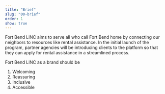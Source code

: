 ```yaml
---
title: "Brief"
slug: "00-brief"
order: 1
show: true
---
```


Fort Bend LINC aims to serve all who call Fort Bend home by connecting our neighbors to resources like rental assistance. In the initial launch of the program, partner agencies will be introducing clients to the platform so that they can apply for rental assistance in a streamlined process.

Fort Bend LINC as a brand should be

1. Welcoming
2. Reassuring
3. Inclusive
4. Accessible